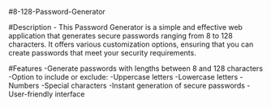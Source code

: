 #8-128-Password-Generator

#Description - This Password Generator is a simple and effective web application that generates secure passwords ranging from 8 to 128 characters. It offers various customization options, ensuring that you can create passwords that meet your security requirements.

#Features
-Generate passwords with lengths between 8 and 128 characters
-Option to include or exclude:
-Uppercase letters
-Lowercase letters
-Numbers
-Special characters
-Instant generation of secure passwords
-User-friendly interface
